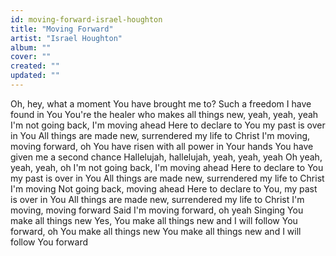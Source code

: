 ```yaml
---
id: moving-forward-israel-houghton
title: "Moving Forward"
artist: "Israel Houghton"
album: ""
cover: ""
created: ""
updated: ""
---
```


Oh, hey, what a moment You have brought me to?
Such a freedom I have found in You
You're the healer who makes all things new, yeah, yeah, yeah
I'm not going back, I'm moving ahead
Here to declare to You my past is over in You
All things are made new, surrendered my life to Christ
I'm moving, moving forward, oh
You have risen with all power in Your hands
You have given me a second chance
Hallelujah, hallelujah, yeah, yeah, yeah
Oh yeah, yeah, yeah, oh
I'm not going back, I'm moving ahead
Here to declare to You my past is over in You
All things are made new, surrendered my life to Christ
I'm moving
Not going back, moving ahead
Here to declare to You, my past is over in You
All things are made new, surrendered my life to Christ
I'm moving, moving forward
Said I'm moving forward, oh yeah
Singing You make all things new
Yes, You make all things new and I will follow You forward, oh
You make all things new
You make all things new and I will follow You forward